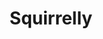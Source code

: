 ---
codehost: https://github.com/squirrellyjs/squirrelly
facebook: https://facebook.com/squirrellyjs
logohandle: js_squirrellyjs
sort: squirrelly
title: Squirrelly
website: https://squirrelly.js.org/
---